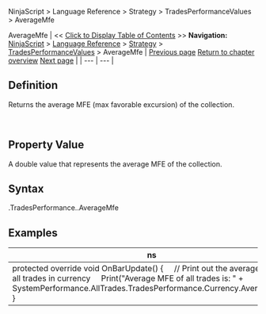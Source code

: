 ﻿
NinjaScript > Language Reference > Strategy > TradesPerformanceValues > AverageMfe

AverageMfe
| << [Click to Display Table of Contents](averagemfe.md) >> **Navigation:**     [NinjaScript](ninjascript.md) > [Language Reference](language_reference_wip.md) > [Strategy](strategy.md) > [TradesPerformanceValues](tradesperformancevalues.md) > AverageMfe | [Previous page](averagemae.md) [Return to chapter overview](tradesperformancevalues.md) [Next page](averageprofit.md) |
| --- | --- |
## Definition
Returns the average MFE (max favorable excursion) of the collection.  

 
## Property Value
A double value that represents the average MFE of the collection.
 
## Syntax
<TradeCollection>.TradesPerformance.<TradesPerformanceValues>.AverageMfe

## 
## Examples
| ns |
| --- |
| protected override void OnBarUpdate() {      // Print out the average MFE of all trades in currency      Print("Average MFE of all trades is: " + SystemPerformance.AllTrades.TradesPerformance.Currency.AverageMfe); } |
